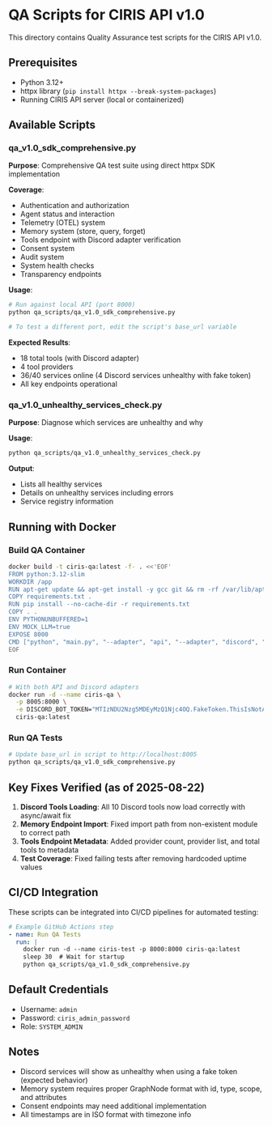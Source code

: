 # QA Scripts for CIRIS API v1.0

This directory contains Quality Assurance test scripts for the CIRIS API v1.0.

## Prerequisites

- Python 3.12+
- httpx library (`pip install httpx --break-system-packages`)
- Running CIRIS API server (local or containerized)

## Available Scripts

### qa_v1.0_sdk_comprehensive.py
**Purpose**: Comprehensive QA test suite using direct httpx SDK implementation

**Coverage**:
- Authentication and authorization
- Agent status and interaction
- Telemetry (OTEL) system
- Memory system (store, query, forget)
- Tools endpoint with Discord adapter verification
- Consent system
- Audit system
- System health checks
- Transparency endpoints

**Usage**:
```bash
# Run against local API (port 8000)
python qa_scripts/qa_v1.0_sdk_comprehensive.py

# To test a different port, edit the script's base_url variable
```

**Expected Results**:
- 18 total tools (with Discord adapter)
- 4 tool providers
- 36/40 services online (4 Discord services unhealthy with fake token)
- All key endpoints operational

### qa_v1.0_unhealthy_services_check.py
**Purpose**: Diagnose which services are unhealthy and why

**Usage**:
```bash
python qa_scripts/qa_v1.0_unhealthy_services_check.py
```

**Output**:
- Lists all healthy services
- Details on unhealthy services including errors
- Service registry information

## Running with Docker

### Build QA Container
```bash
docker build -t ciris-qa:latest -f- . <<'EOF'
FROM python:3.12-slim
WORKDIR /app
RUN apt-get update && apt-get install -y gcc git && rm -rf /var/lib/apt/lists/*
COPY requirements.txt .
RUN pip install --no-cache-dir -r requirements.txt
COPY . .
ENV PYTHONUNBUFFERED=1
ENV MOCK_LLM=true
EXPOSE 8000
CMD ["python", "main.py", "--adapter", "api", "--adapter", "discord", "--mock-llm", "--host", "0.0.0.0", "--port", "8000"]
EOF
```

### Run Container
```bash
# With both API and Discord adapters
docker run -d --name ciris-qa \
  -p 8005:8000 \
  -e DISCORD_BOT_TOKEN="MTIzNDU2Nzg5MDEyMzQ1Njc4OQ.FakeToken.ThisIsNotARealTokenJustForTesting123" \
  ciris-qa:latest
```

### Run QA Tests
```bash
# Update base_url in script to http://localhost:8005
python qa_scripts/qa_v1.0_sdk_comprehensive.py
```

## Key Fixes Verified (as of 2025-08-22)

1. **Discord Tools Loading**: All 10 Discord tools now load correctly with async/await fix
2. **Memory Endpoint Import**: Fixed import path from non-existent module to correct path
3. **Tools Endpoint Metadata**: Added provider count, provider list, and total tools to metadata
4. **Test Coverage**: Fixed failing tests after removing hardcoded uptime values

## CI/CD Integration

These scripts can be integrated into CI/CD pipelines for automated testing:

```yaml
# Example GitHub Actions step
- name: Run QA Tests
  run: |
    docker run -d --name ciris-test -p 8000:8000 ciris-qa:latest
    sleep 30  # Wait for startup
    python qa_scripts/qa_v1.0_sdk_comprehensive.py
```

## Default Credentials

- Username: `admin`
- Password: `ciris_admin_password`
- Role: `SYSTEM_ADMIN`

## Notes

- Discord services will show as unhealthy when using a fake token (expected behavior)
- Memory system requires proper GraphNode format with id, type, scope, and attributes
- Consent endpoints may need additional implementation
- All timestamps are in ISO format with timezone info
